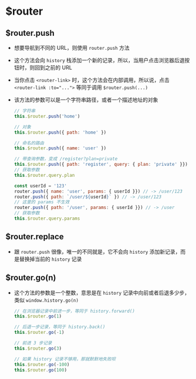 # $router

## $router.push

  - 想要导航到不同的 URL，则使用 `router.push` 方法

  - 这个方法会向 `history` 栈添加一个新的记录，所以，当用户点击浏览器后退按钮时，则回到之前的 URL

  - 当你点击 `<router-link>` 时，这个方法会在内部调用，所以说，点击 `<router-link :to="...">` 等同于调用 `$router.push(...)`

  - 该方法的参数可以是一个字符串路径，或者一个描述地址的对象

    ```js
    // 字符串
    this.$router.push('home')

    // 对象
    this.$router.push({ path: 'home' })

    // 命名的路由
    this.$router.push({ name: 'user' })

    // 带查询参数，变成 /register?plan=private
    this.$router.push({ path: 'register', query: { plan: 'private' }})
    // 获取参数
    this.$router.query.plan

    const userId = '123'
    router.push({ name: 'user', params: { userId }}) // -> /user/123
    router.push({ path: `/user/${userId}` }) // -> /user/123
    // 这里的 params 不生效
    router.push({ path: '/user', params: { userId }}) // -> /user
    // 获取参数
    this.$router.query.params
    ```

## $router.replace

  - 跟 `router.push` 很像，唯一的不同就是，它不会向 `history` 添加新记录，而是替换掉当前的 `history` 记录

## $router.go(n)

  - 这个方法的参数是一个整数，意思是在 `history` 记录中向前或者后退多少步，类似 `window.history.go(n)`

    ```js
    // 在浏览器记录中前进一步，等同于 history.forward()
    this.$router.go(1)

    // 后退一步记录，等同于 history.back()
    this.$router.go(-1)

    // 前进 3 步记录
    this.$router.go(3)

    // 如果 history 记录不够用，那就默默地失败呗
    this.$router.go(-100)
    this.$router.go(100)
    ```
